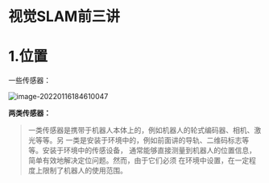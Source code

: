 # 视觉SLAM前三讲

# 1.位置

一些传感器：

![image-20220116184610047](C:\Users\10203\AppData\Roaming\Typora\typora-user-images\image-20220116184610047.png)

**两类传感器：**

> 一类传感器是携带于机器人本体上的，例如机器人的轮式编码器、相机、激光等等。另 一类是安装于环境中的，例如前面讲的导轨、二维码标志等等。安装于环境中的传感设备， 通常能够直接测量到机器人的位置信息，简单有效地解决定位问题。然而，由于它们必须 在环境中设置，在一定程度上限制了机器人的使用范围。